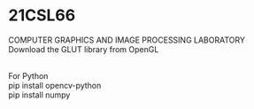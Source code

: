 # 21CSL66
COMPUTER GRAPHICS AND IMAGE PROCESSING LABORATORY<br>
Download the GLUT library from OpenGL

<br>For Python<br>
pip install opencv-python<br>
pip install numpy

